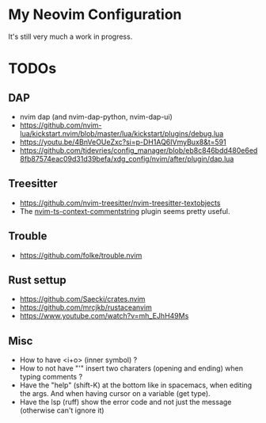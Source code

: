# My Neovim Configuration

It's still very much a work in progress.

# TODOs

## DAP

- nvim dap (and nvim-dap-python, nvim-dap-ui)
- https://github.com/nvim-lua/kickstart.nvim/blob/master/lua/kickstart/plugins/debug.lua
- <https://youtu.be/4BnVeOUeZxc?si=p-DH1AQ6IVmyBux8&t=591>
- <https://github.com/tjdevries/config_manager/blob/eb8c846bdd480e6ed8fb87574eac09d31d39befa/xdg_config/nvim/after/plugin/dap.lua>

## Treesitter

- <https://github.com/nvim-treesitter/nvim-treesitter-textobjects>
- The [nvim-ts-context-commentstring](https://github.com/JoosepAlviste/nvim-ts-context-commentstring) plugin seems pretty useful.

## Trouble

- https://github.com/folke/trouble.nvim

## Rust settup

- https://github.com/Saecki/crates.nvim
- https://github.com/mrcjkb/rustaceanvim
- https://www.youtube.com/watch?v=mh_EJhH49Ms

## Misc

- How to have <i+o> (inner symbol) ?
- How to not have "'" insert two charaters (opening and ending) when typing comments ?
- Have the "help" (shift-K) at the bottom like in spacemacs, when editing the args. And when having cursor on a variable (get type).
- Have the lsp (ruff) show the error code and not just the message (otherwise can't ignore it)
